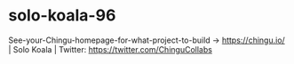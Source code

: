 # solo-koala-96
See-your-Chingu-homepage-for-what-project-to-build -> https://chingu.io/ | Solo Koala | Twitter: https://twitter.com/ChinguCollabs
